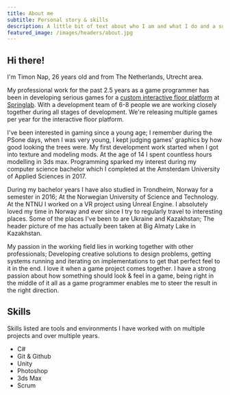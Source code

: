 ```yaml
---
title: About me
subtitle: Personal story & skills
description: A little bit of text about who I am and what I do and a summary of my professional skills.
featured_image: /images/headers/about.jpg
---
```


## Hi there! 

I'm Timon Nap, 26 years old and from The Netherlands, Utrecht area. 

My professional work for the past 2.5 years as a game programmer has been in developing serious games for a [custom interactive floor platform](https://springlab.nl/beweegvloer/) at [Springlab](https://springlab.nl). With a development team of 6-8 people we are working closely together during all stages of development. We're releasing multiple games per year for the interactive floor platform. 

I've been interested in gaming since a young age; I remember during the PSone days, when I was very young, I kept judging games' graphics by how good looking the trees were. My first development work started when I got into texture and modeling mods. At the age of 14 I spent countless hours modelling in 3ds max.
Programming sparked my interest during my computer science bachelor which I completed at the Amsterdam University of Applied Sciences in 2017.

During my bachelor years I have also studied in Trondheim, Norway for a semester in 2016; At the Norwegian University of Science and Technology. At the NTNU I worked on a VR project using Unreal Engine. I absolutely loved my time in Norway and ever since I try to regularly travel to interesting places. Some of the places I've been to are Ukraine and Kazakhstan; The header picture of me has actually been taken at Big Almaty Lake in Kazakhstan.

My passion in the working field lies in working together with other professionals; Developing creative solutions to design problems, getting systems running and iterating on implementations to get that perfect feel to it in the end. I love it when a game project comes together. I have a strong passion about how something should look & feel in a game, being right in the middle of it all as a game programmer enables me to steer the result in the right direction.
 

## Skills

Skills listed are tools and environments I have worked with on multiple projects and over multiple years.

* C#
* Git & Github
* Unity
* Photoshop
* 3ds Max
* Scrum